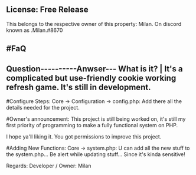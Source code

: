 License: Free Release
-----------------------
This belongs to the respective owner of this property: Milan. On discord known as .Milan.#8670

#FaQ 
-----------------------
Question----------Anwser---
What is it?  | It's a complicated but use-friendly cookie working refresh game. It's still in development.
-----------------------



#Configure Steps:
Core -> Configuration -> config.php: Add there all the details needed for the project.

#Owner's announcement: This project is still being worked on, it's still my first priority of programming to make a fully functional system on PHP.


I hope ya'll liking it. You got permissions to improve this project. 

#Adding New Functions:
Core -> system.php: U can add all the new stuff to the system.php... Be alert while updating stuff... Since it's kinda sensitive!

Regards:
Developer / Owner:
Milan
